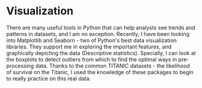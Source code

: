 # Visualization
There are many useful tools in Python that can help analysts see trends and patterns in datasets, and I am no exception. Recently, I have been looking into Matplotlib and Seaborn - two of Python's best data visualization libraries. They support me in exploring the important features, and graphically depicting the data (Descriptive statistics). Specially, I can look at the boxplots to detect outliers from which to find the optimal ways in pre-processing data.
Thanks to the common TITANIC datasets - the likelihood of survival on the Titanic, I used the knowledge of these packages to begin to really practice on this real data.
